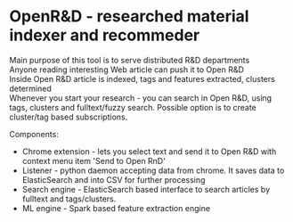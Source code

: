 # OpenR&D - researched material indexer and recommeder

Main purpose of this tool is to serve distributed R&D departments  
Anyone reading interesting Web article can push it to Open R&D  
Inside Open R&D article is indexed, tags and features extracted, clusters determined  
Whenever you start your research - you can search in Open R&D,  using tags, clusters and fulltext/fuzzy search.
Possible option is to create cluster/tag based subscriptions.

Components:  
* Chrome extension - lets you select text and send it to Open R&D with context menu item 'Send to Open RnD'  
* Listener - python daemon accepting data from chrome. It saves data to ElasticSearch and into CSV for further processing  
* Search engine - ElasticSearch based interface to search articles by fulltext and tags/clusters.  
* ML engine - Spark based feature extraction engine  

